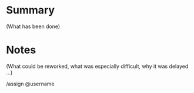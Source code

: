 # Summary

(What has been done)

# Notes

(What could be reworked, what was especially difficult, why it was delayed ...)

/assign @username
